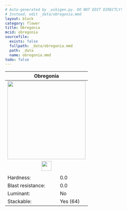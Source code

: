```yaml
---
# Auto-generated by _wikigen.py. DO NOT EDIT DIRECTLY!
# Instead, edit _data/obregonia.mmd
layout: block
category: flower
title: Obregonia
mcid: obregonia
sourcefile:
  exists: false
  fullpath: _data/obregonia.mmd
  path: _data
  name: obregonia.mmd
todo: false
---
```


<table class="block-info"><thead><tr>
<th colspan=2>Obregonia</th>
</tr></thead><tbody>
<tr><td colspan=2 class="cell-image-big" style="text-align:center"><img src="/allotment/img/textures/allotment/obregonia.png" width="256" height="256" alt="" class="preview-icon"></td></tr>
<tr><td colspan=2 class="cell-image-small" style="text-align:center"><img src="/allotment/img/inventory_textures/allotment/obregonia.png" width="32" height="32" alt="" class="inventory-icon"></td></tr>
<tr><td colspan=2 style="text-align:center"><span class="tool-info tool-none tool-level-0" title="Does not require or break faster with any tool"></span></td></tr>
<tr><td>Hardness:</td><td>0.0</td></tr>
<tr><td>Blast resistance:</td><td>0.0</td></tr>
<tr><td>Luminant:</td><td>No</td></tr>
<tr><td>Stackable:</td><td>Yes (64)</td></tr>
</tbody></table>

